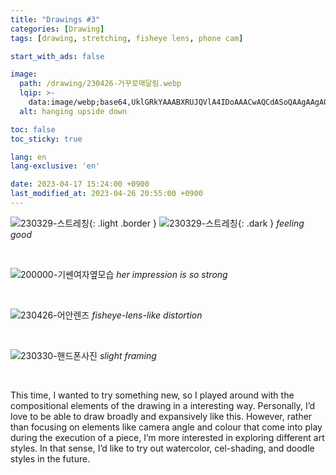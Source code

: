 ```yaml
---
title: "Drawings #3"
categories: [Drawing]
tags: [drawing, stretching, fisheye lens, phone cam]

start_with_ads: false

image:
  path: /drawing/230426-거꾸로매달림.webp
  lqip: >-
    data:image/webp;base64,UklGRkYAAABXRUJQVlA4IDoAAACwAQCdASoQAAgAAgA0JaQAAtz+deMAAP7+fCmBZZn3+/ZORq9T+vedgOywrM/PuK61PMAYYBLZKgAA
  alt: hanging upside down

toc: false
toc_sticky: true

lang: en
lang-exclusive: 'en'

date: 2023-04-17 15:24:00 +0900
last_modified_at: 2023-04-26 20:55:00 +0900
---
```


![230329-스트레칭](/drawing/230329-스트레칭.webp){: .light .border }
![230329-스트레칭](/drawing/230329-스트레칭.webp){: .dark }
_feeling good_

<br>

![200000-기쎈여자옆모습](/drawing/200000-기쎈여자옆모습.webp)
_her impression is so strong_

<br>

![230426-어안렌즈](/drawing/230426-어안렌즈.webp)
_fisheye-lens-like distortion_

<br>

![230330-핸드폰사진](/drawing/230330-핸드폰사진.webp)
_slight framing_

<br>

This time, I wanted to try something new, so I played around with the compositional elements of the drawing in a interesting way. Personally, I’d love to be able to draw broadly and expansively like this. However, rather than focusing on elements like camera angle and colour that come into play during the execution of a piece, I’m more interested in exploring different art styles. In that sense, I’d like to try out watercolor, cel-shading, and doodle styles in the future.
